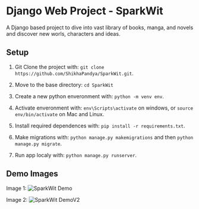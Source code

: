 # Django Web Project - SparkWit
A Django based project to dive into vast library of books, manga, and novels and discover new worls, characters and ideas.

## Setup
1. Git Clone the project with: ```git clone https://github.com/ShikhaPandya/SparkWit.git```.

2. Move to the base directory: ```cd SparkWit```

3. Create a new python enveronment with: ```python -m venv env```.

4. Activate enveronment with: ```env\Scripts\activate``` on windows, or ```source env/bin/activate``` on Mac and Linux.
   
5. Install required dependences with: ```pip install -r requirements.txt```.

6. Make migrations with: ```python manage.py makemigrations``` and then ```python manage.py migrate```.

7. Run app localy with: ```python manage.py runserver```.

## Demo Images
Image 1:
![SparkWit Demo](https://github.com/user-attachments/assets/90e3db46-359f-4246-b831-8c3914d1cd36)

Image 2:
![SparkWit DemoV2](https://github.com/user-attachments/assets/74730650-9873-4c7f-a9d5-27462994893f)


